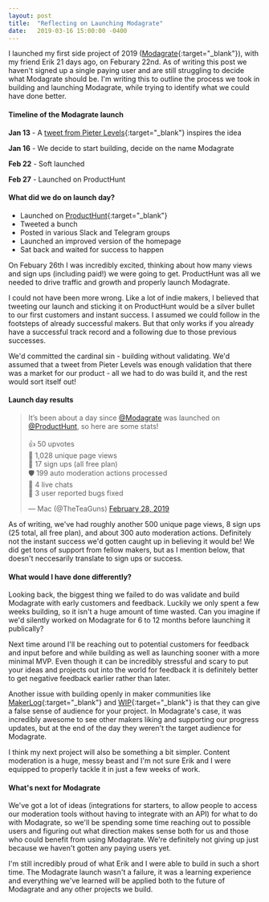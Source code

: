 ```yaml
---
layout: post
title:  "Reflecting on Launching Modagrate"
date:   2019-03-16 15:00:00 -0400
---
```


I launched my first side project of 2019 ([Modagrate](https://modagrate.com/){:target="_blank"}), with my friend Erik 21 days ago, on Feburary 22nd. As of writing this post we haven't signed up a single paying user and are still struggling to decide what Modagrate should be. I'm writing this to outline the process we took in building and launching Modagrate, while trying to identify what we could have done better. 

#### Timeline of the Modagrate launch

**Jan 13** - A [tweet from Pieter Levels](https://twitter.com/levelsio/status/1082223843870007297?ref_src=twsrc%5Etfw){:target="_blank"} inspires the idea

**Jan 16** - We decide to start building, decide on the name Modagrate

**Feb 22** - Soft launched

**Feb 27** - Launched on ProductHunt

#### What did we do on launch day?

- Launched on [ProductHunt](https://www.producthunt.com/posts/modagrate){:target="_blank"}
- Tweeted a bunch
- Posted in various Slack and Telegram groups
- Launched an improved version of the homepage
- Sat back and waited for success to happen

On Febuary 26th I was incredibly excited, thinking about how many views and sign ups (including paid!) we were going to get. ProductHunt was all we needed to drive traffic and growth and properly launch Modagrate. 

I could not have been more wrong. Like a lot of indie makers, I believed that tweeting our launch and sticking it on ProductHunt would be a silver bullet to our first customers and instant success. I assumed we could follow in the footsteps of already successful makers. But that only works if you already have a successful track record and a following due to those previous successes. 

We'd committed the cardinal sin - building without validating. We'd assumed that a tweet from Pieter Levels was enough validation that there was a market for our product - all we had to do was build it, and the rest would sort itself out!

#### Launch day results

<blockquote class="twitter-tweet"><p lang="en" dir="ltr">It’s been about a day since <a href="https://twitter.com/Modagrate?ref_src=twsrc%5Etfw">@Modagrate</a> was launched on <a href="https://twitter.com/ProductHunt?ref_src=twsrc%5Etfw">@ProductHunt</a>, so here are some stats!<br><br>👍 50 upvotes<br>👀 1,028 unique page views<br>👥 17 sign ups (all free plan)<br>🛡 199 auto moderation actions processed<br>💬 4 live chats<br>🐛 3 user reported bugs fixed</p>&mdash; Mac (@TheTeaGuns) <a href="https://twitter.com/TheTeaGuns/status/1101164632419508224?ref_src=twsrc%5Etfw">February 28, 2019</a></blockquote> <script async src="https://platform.twitter.com/widgets.js" charset="utf-8"></script> 


As of writing, we've had roughly another 500 unique page views, 8 sign ups (25 total, all free plan), and about 300 auto moderation actions. Definitely not the instant success we'd gotten caught up in believing it would be! We did get tons of support from fellow makers, but as I mention below, that doesn't neccesarily translate to sign ups or success.

#### What would I have done differently?

Looking back, the biggest thing we failed to do was validate and build Modagrate with early customers and feedback. Luckily we only spent a few weeks building, so it isn't a huge amount of time wasted. Can you imagine if we'd silently worked on Modagrate for 6 to 12 months before launching it publically? 

Next time around I'll be reaching out to potential customers for feedback and input before and while building as well as launching sooner with a more minimal MVP. Even though it can be incredibly stressful and scary to put your ideas and projects out into the world for feedback it is definitely better to get negative feedback earlier rather than later.

Another issue with building openly in maker communities like [MakerLog](https://getmakerlog.com/){:target="_blank"} and [WIP](https://wip.chat){:target="_blank"} is that they can give a false sense of audience for your project. In Modagrate's case, it was incredibly awesome to see other makers liking and supporting our progress updates, but at the end of the day they weren't the target audience for Modagrate. 

I think my next project will also be something a bit simpler. Content moderation is a huge, messy beast and I'm not sure Erik and I were equipped to properly tackle it in just a few weeks of work.

#### What's next for Modagrate

We've got a lot of ideas (integrations for starters, to allow people to access our moderation tools without having to integrate with an API) for what to do with Modagrate, so we'll be spending some time reaching out to possible users and figuring out what direction makes sense both for us and those who could benefit from using Modagrate. We're definitely not giving up just because we haven't gotten any paying users yet.

I'm still incredibly proud of what Erik and I were able to build in such a short time. The Modagrate launch wasn't a failure, it was a learning experience and everything we've learned will be applied both to the future of Modagrate and any other projects we build.